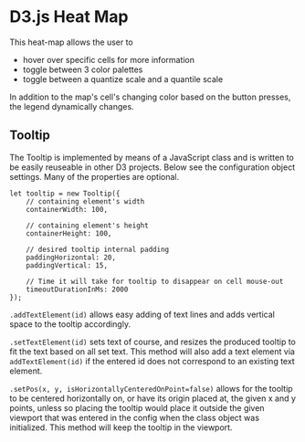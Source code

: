 # D3.js Heat Map

This heat-map allows the user to
* hover over specific cells for more information
* toggle between 3 color palettes
* toggle between a quantize scale and a quantile scale

In addition to the map's cell's changing color based on the button presses,
 the legend dynamically changes.

## Tooltip

The Tooltip is implemented by means of a JavaScript class and is written to be
easily reuseable in other D3 projects. Below see the configuration object 
settings. Many of the properties are optional.


```
let tooltip = new Tooltip({
    // containing element's width
    containerWidth: 100,

    // containing element's height
    containerHeight: 100,

    // desired tooltip internal padding
    paddingHorizontal: 20,
    paddingVertical: 15,

    // Time it will take for tooltip to disappear on cell mouse-out
    timeoutDurationInMs: 2000
});
```



``.addTextElement(id)`` allows easy adding of text lines and adds vertical space to the 
tooltip accordingly.

``.setTextElement(id)`` sets text of course, and resizes the produced tooltip to fit the text
based on all set text. This method will also add a text element via ``addTextElement(id)``
if the entered id does not correspond to an existing text element.

``.setPos(x, y, isHorizontallyCenteredOnPoint=false)`` allows for the tooltip
to be centered horizontally on, or have its origin placed at, the given x and y points, unless
so placing the tooltip would place it outside the given viewport that was entered
in the config when the class object was initialized. This method will keep the
tooltip in the viewport.